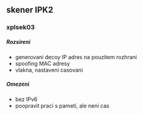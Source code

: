 ## skener IPK2
### xplsek03

##### Rozsireni

* generovani decoy IP adres na pouzitem rozhrani
* spoofing MAC adresy
* vlakna, nastaveni casovani

##### Omezeni

* bez IPv6
* poopravit praci s pameti, ale neni cas
